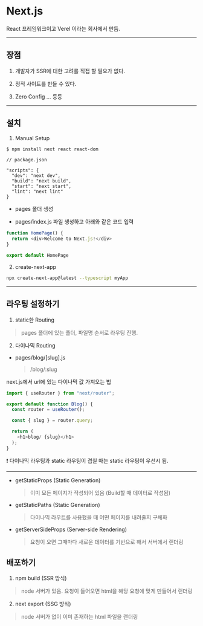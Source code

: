 # Next.js

React 프레임워크이고 Verel 이라는 회사에서 만듬.

***

## 장점

1. 개발자가 SSR에 대한 고려를 직접 할 필요가 없다.

2. 정적 사이트를 만들 수 있다.

3. Zero Config ... 등등

***

## 설치

1. Manual Setup

```bash
$ npm install next react react-dom
```

```
// package.json

"scripts": {
  "dev": "next dev",
  "build": "next build",
  "start": "next start",
  "lint": "next lint"
}
```

- pages 폴더 생성

- pages/index.js 파일 생성하고 아래와 같은 코드 입력

```Javascript
function HomePage() {
  return <div>Welcome to Next.js!</div>
}

export default HomePage
```

2. create-next-app

```bash
npx create-next-app@latest --typescript myApp
```

***

## 라우팅 설정하기

1. static한 Routing

> pages 폴더에 있는 폴더, 파일명 순서로 라우팅 진행.

2. 다이나믹 Routing

- pages/blog/[slug].js

  > /blog/:slug


next.js에서 url에 있는 다이나믹 값 가져오는 법

```Javascript
import { useRouter } from "next/router";

export default function Blog() {
  const router = useRouter();

  const { slug } = router.query;

  return (
    <h1>blog/ {slug}</h1>
  );
}
```


❗️ 다이나믹 라우팅과 static 라우팅이 겹칠 때는 static 라우팅이 우선시 됨.

***

- getStaticProps (Static Generation)

  > 이미 모든 페이지가 작성되어 있음 (Build할 때 데이터로 작성됨)

- getStaticPaths (Static Generation)

  > 다이나믹 라우트를 사용했을 때 어떤 페이지를 내려줄지 구체화  

- getServerSideProps (Server-side Rendering)

  > 요청이 오면 그때마다 새로운 데이터를 기반으로 해서 서버에서 랜더링


## 배포하기

1. npm build (SSR 방식)

  > node 서버가 있음. 요청이 들어오면 html을 해당 요청에 맞게 만들어서 랜더링

2. next export (SSG 방식)

  > node 서버가 없이 이미 존재하는 html 파일을 랜더링


    
